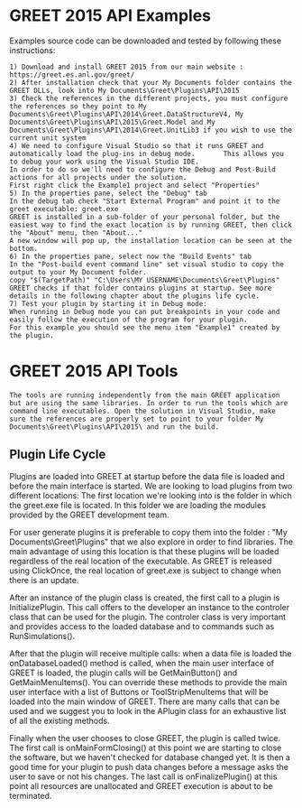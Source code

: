GREET 2015 API Examples
=======================

Examples source code can be downloaded and tested by following these instructions:

    1) Download and install GREET 2015 from our main website : https://greet.es.anl.gov/greet/
    2) After installation check that your My Documents folder contains the GREET DLLs, look into My Documents\Greet\Plugins\API\2015
	3) Check the references in the different projects, you must configure the references so they point to My Documents\Greet\Plugins\API\2014\Greet.DataStructureV4, My Documents\Greet\Plugins\API\2015\Greet.Model and My Documents\Greet\Plugins\API\2014\Greet.UnitLib3 if you wish to use the current unit system
    4) We need to configure Visual Studio so that it runs GREET and automatically load the plug-ins in debug mode.       This allows you to debug your work using the Visual Studio IDE.
    In order to do so we'll need to configure the Debug and Post-Build actions for all projects under the solution.
    First right click the Example1 project and select "Properties"
    5) In the properties pane, select the "Debug" tab
    In the debug tab check "Start External Program" and point it to the greet executable: greet.exe
	GREET is installed in a sub-folder of your personal folder, but the easiest way to find the exact location is by running GREET, then click the "About" menu, then "About..."
	A new window will pop up, the installation location can be seen at the bottom.
    6) In the properties pane, select now the "Build Events" tab
    In the "Post-build event command line" set visual studio to copy the output to your My Document folder.
	copy "$(TargetPath)" "C:\Users\MY USERNAME\Documents\Greet\Plugins"
    GREET checks if that folder contains plugins at startup. See more details in the following chapter about the plugins life cycle.
    7) Test your plugin by starting it in Debug mode:
    When running in Debug mode you can put breakpoints in your code and easily follow the execution of the program for your plugin.
    For this example you should see the menu item "Example1" created by the plugin.
    
GREET 2015 API Tools
====================    
    
    The tools are running independently from the main GREET application but are using the same libraries. In order to run the tools which are command line executables. Open the solution in Visual Studio, make sure the references are properly set to point to your folder My Documents\Greet\Plugins\API\2015\ and run the build.
    
Plugin Life Cycle
-----------------

Plugins are loaded into GREET at startup before the data file is loaded and before the main interface is started. We are looking to load plugins from two different locations: The first location we're looking into is the folder in which the greet.exe file is located. In this folder we are loading the modules provided by the GREET development team.

For user generate plugins it is preferable to copy them into the folder : "My Documents\Greet\Plugins\" that we also explore in order to find libraries.
The main advantage of using this location is that these plugins will be loaded regardless of the real location of the executable. As GREET is released using ClickOnce, the real location of greet.exe is subject to change when there is an update.

After an instance of the plugin class is created, the first call to a plugin is InitializePlugin. This call offers to the developer an instance to the controler class that can be used for the plugin. The controler class is very important and provides access to the loaded database and to commands such as RunSimulations().

After that the plugin will receive multiple calls: when a data file is loaded the onDatabaseLoaded() method is called, when the main user interface of GREET is loaded, the plugin calls will be GetMainButton() and GetMainMenuItems(). You can override these methods to provide the main user interface with a list of Buttons or ToolStripMenuItems that will be loaded into the main window of GREET. There are many calls that can be used and we suggest you to look in the APlugin class for an exhaustive list of all the existing methods.

Finally when the user chooses to close GREET, the plugin is called twice. The first call is onMainFormClosing() at this point we are starting to close the software, but we haven't checked for database changed yet. It is then a good time for your plugin to push data changes before a message asks the user to save or not his changes. The last call is onFinalizePlugin() at this point all resources are unallocated and GREET execution is about to be terminated. 
